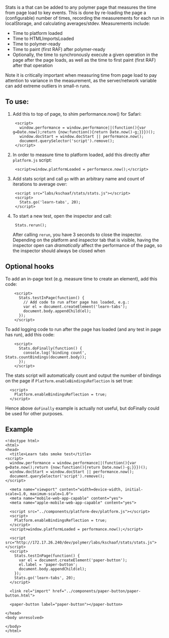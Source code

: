 Stats is a that can be added to any polymer page that measures the time from page load to key events.  This is done by re-loading the page a (configurable) number of times, recording the measurements for each run in localStorage, and calculating averages/stdev.  Measurements include:

* Time to platform loaded
* Time to HTMLImportsLoaded
* Time to polymer-ready
* Time to paint (first RAF) after polymer-ready
* Optionally, the time to synchronously execute a given operation in the page after the page loads, as well as the time to first paint (first RAF) after that operation

Note it is critically important when measuring time from page load to pay attention to variance in the measurement, as the server/network variable can add extreme outliers in small-n runs.

## To use:

1. Add this to top of page, to shim performance.now() for Safari:

		<script>
		  window.performance = window.performance||(function(){var g=Date.now();return {now:function(){return Date.now()-g;}}})();
		  window.docStart = window.docStart || performance.now();
		  document.querySelector('script').remove();
		</script>

2. In order to measure time to platform loaded, add this directly after `platform.js` script:

		<script>window.platformLoaded = performance.now();</script>

3. Add stats script and call `go` with an arbitrary name and count of iterations to average over:

		<script src="labs/kschaaf/stats/stats.js"></script>
		<script>
		  Stats.go('learn-tabs', 20);
		</script>

4. To start a new test, open the inspector and call:

		Stats.rerun();
		
	After calling `rerun`, you have 3 seconds to close the inspector.  Depending on the platform and inspector tab that is visible, having the inspector open can *dramatically* affect the performance of the page, so the inspector should always be closed when 
	
## Optional hooks

To add an in-page text (e.g. measure time to create an element), add this code:

		<script>
		  Stats.testInPage(function() {
		    // Add code to run after page has loaded, e.g.:
		    var el = document.createElement('learn-tabs');
		    document.body.appendChild(el);
		  });
		</script>
		
To add logging code to run after the page has loaded (and any test in page has run), add this code:

		<script>
		  Stats.doFinally(function() {
		    console.log('binding count', Stats.countBindings(document.body));    
		  });
		</script>
		
The stats script will automatically count and output the number of bindings on the page if `Platform.enableBindingsReflection` is set true:

	  <script>
	    Platform.enableBindingsReflection = true;
	  </script>	

Hence above `doFinally` example is actually not useful, but doFinally could be used for other purposes.


## Example

	<!doctype html>
	<html>
	<head>
	  <title>Learn tabs smoke test</title>
	<script>
	  window.performance = window.performance||(function(){var g=Date.now();return {now:function(){return Date.now()-g;}}})();
	  window.docStart = window.docStart || performance.now();
	  document.querySelector('script').remove();
	</script>
	
	  <meta name="viewport" content="width=device-width, initial-scale=1.0, maximum-scale=1.0">
	  <meta name="mobile-web-app-capable" content="yes">
	  <meta name="apple-mobile-web-app-capable" content="yes">
	
	  <script src="../components/platform-dev/platform.js"></script>
	  <script>
	    Platform.enableBindingsReflection = true;
	  </script>
	  <script>window.platformLoaded = performance.now();</script>
	
	  <script src="http://172.17.26.240/dev/polymer/labs/kschaaf/stats/stats.js"></script>
	  <script>
	    Stats.testInPage(function() {
	      var el = document.createElement('paper-button');
	      el.label = 'paper-button';
	      document.body.appendChild(el);
	    });
	    Stats.go('learn-tabs', 20);
	  </script>
	 
	  <link rel="import" href="../components/paper-button/paper-button.html">
	
	  <paper-button label="paper-button"></paper-button>
	
	</head>
	<body unresolved>
	  
	</body>
	</html>